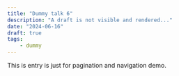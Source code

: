```yaml
---
title: "Dummy talk 6"
description: "A draft is not visible and rendered..."
date: "2024-06-16"
draft: true
tags:
    - dummy
---
```


This is entry is just for pagination and navigation demo.